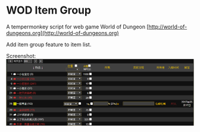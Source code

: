 # WOD Item Group
A tempermonkey script for web game World of Dungeon [http://world-of-dungeons.org](http://world-of-dungeons.org)

Add item group feature to item list.

Screenshot:  
![demo](demo.png)
